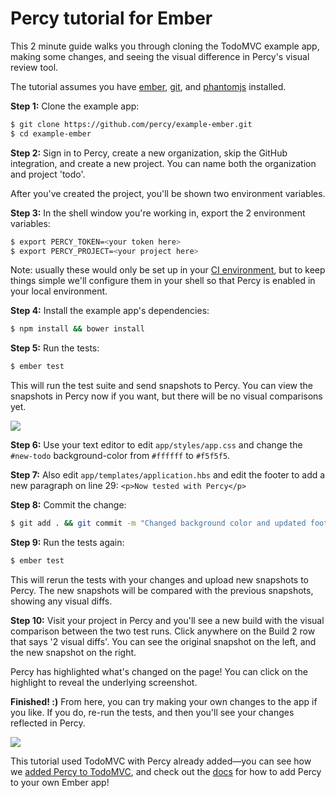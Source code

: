 # Percy tutorial for Ember

This 2 minute guide walks you through cloning the TodoMVC example app, making some changes, and seeing the visual difference in Percy's visual review tool.

The tutorial assumes you have [ember](https://guides.emberjs.com/v2.10.0/getting-started/), [git](https://git-scm.com/book/en/v2/Getting-Started-Installing-Git), and [phantomjs](http://phantomjs.org/download.html) installed.


**Step 1:** Clone the example app:

```bash
$ git clone https://github.com/percy/example-ember.git
$ cd example-ember
```

**Step 2:** Sign in to Percy, create a new organization, skip the GitHub integration, and create a new project.  You can name both the organization and project 'todo'.

After you've created the project, you'll be shown two environment variables.

**Step 3:** In the shell window you're working in, export the 2 environment variables:

```bash
$ export PERCY_TOKEN=<your token here>
$ export PERCY_PROJECT=<your project here>
```

Note: usually these would only be set up in your [CI environment](/docs), but to keep things simple we'll configure them in your shell so that Percy is enabled in your local environment.

**Step 4:** Install the example app's dependencies:

```bash
$ npm install && bower install
```

**Step 5:** Run the tests:

```bash
$ ember test
```

This will run the test suite and send snapshots to Percy. You can view the snapshots in Percy now if you want, but there will be no visual comparisons yet.

![](/images/docs/tutorial-without-diffs.png)

**Step 6:** Use your text editor to edit `app/styles/app.css` and change the `#new-todo` background-color from `#ffffff` to `#f5f5f5`.

**Step 7:** Also edit `app/templates/application.hbs` and edit the footer to add a new paragraph on line 29: `<p>Now tested with Percy</p>`

**Step 8:** Commit the change:

```bash
$ git add . && git commit -m "Changed background color and updated footer."
```

**Step 9:** Run the tests again:

```bash
$ ember test
```

This will rerun the tests with your changes and upload new snapshots to Percy.  The new snapshots will be compared with the previous snapshots, showing any visual diffs.

**Step 10:** Visit your project in Percy and you'll see a new build with the visual comparison between the two test runs.  Click anywhere on the Build 2 row that says '2 visual diffs'.  You can see the original snapshot on the left, and the new snapshot on the right.

Percy has highlighted what's changed on the page! You can click on the highlight to reveal the underlying screenshot.

**Finished! :)** From here, you can try making your own changes to the app if you like.  If you do, re-run the tests, and then you'll see your changes reflected in Percy.

![](/images/docs/tutorial-with-diffs.png)

This tutorial used TodoMVC with Percy already added—you can see how we [added Percy to TodoMVC](https://github.com/percy/example-ember/compare/pre-percy...master), and check out the [docs](https://percy.io/docs/clients/javascript/ember) for how to add Percy to your own Ember app!
